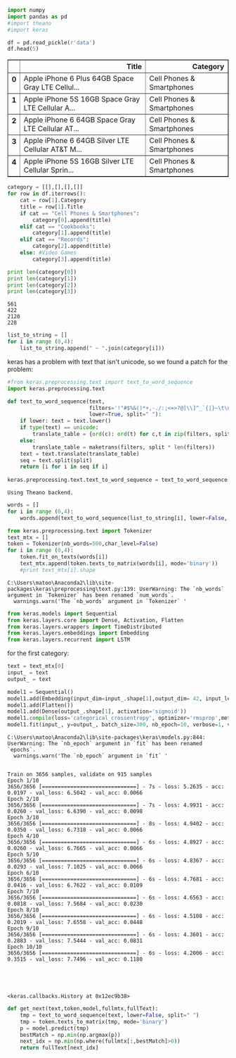 

```python
import numpy
import pandas as pd
#import theano
#import keras 
```


```python
df = pd.read_pickle(r'data')
df.head(5)
```




<div>
<style>
    .dataframe thead tr:only-child th {
        text-align: right;
    }

    .dataframe thead th {
        text-align: left;
    }

    .dataframe tbody tr th {
        vertical-align: top;
    }
</style>
<table border="1" class="dataframe">
  <thead>
    <tr style="text-align: right;">
      <th></th>
      <th>Title</th>
      <th>Category</th>
    </tr>
  </thead>
  <tbody>
    <tr>
      <th>0</th>
      <td>Apple iPhone 6 Plus 64GB Space Gray LTE Cellul...</td>
      <td>Cell Phones &amp; Smartphones</td>
    </tr>
    <tr>
      <th>1</th>
      <td>Apple iPhone 5S 16GB Space Gray LTE Cellular A...</td>
      <td>Cell Phones &amp; Smartphones</td>
    </tr>
    <tr>
      <th>2</th>
      <td>Apple iPhone 6 64GB Space Gray LTE Cellular AT...</td>
      <td>Cell Phones &amp; Smartphones</td>
    </tr>
    <tr>
      <th>3</th>
      <td>Apple iPhone 6 64GB Silver LTE Cellular AT&amp;T M...</td>
      <td>Cell Phones &amp; Smartphones</td>
    </tr>
    <tr>
      <th>4</th>
      <td>Apple iPhone 5S 16GB Silver LTE Cellular Sprin...</td>
      <td>Cell Phones &amp; Smartphones</td>
    </tr>
  </tbody>
</table>
</div>




```python
category = [[],[],[],[]]
for row in df.iterrows():
    cat = row[1].Category
    title = row[1].Title
    if cat == "Cell Phones & Smartphones":
        category[0].append(title)
    elif cat == "Cookbooks":
        category[1].append(title)
    elif cat == "Records":
        category[2].append(title)
    else: #Video Games
        category[3].append(title)
```


```python
print len(category[0])
print len(category[1])
print len(category[2])
print len(category[3])
```

    561
    422
    2120
    228
    


```python
list_to_string = []
for i in range (0,4):
    list_to_string.append(" ~ ".join(category[i]))
```

keras has a problem with text that isn't unicode, so we found a patch for the problem:


```python
#from keras.preprocessing.text import text_to_word_sequence
import keras.preprocessing.text

def text_to_word_sequence(text,
                          filters='!"#$%&()*+,-./:;<=>?@[\\]^_`{|}~\t\n',
                          lower=True, split=" "):
    if lower: text = text.lower()
    if type(text) == unicode:
        translate_table = {ord(c): ord(t) for c,t in zip(filters, split*len(filters)) }
    else:
        translate_table = maketrans(filters, split * len(filters))
    text = text.translate(translate_table)
    seq = text.split(split)
    return [i for i in seq if i]
    
keras.preprocessing.text.text_to_word_sequence = text_to_word_sequence
```

    Using Theano backend.
    


```python
words = [] 
for i in range (0,4):
    words.append(text_to_word_sequence(list_to_string[i], lower=False, split=" "))
```


```python
from keras.preprocessing.text import Tokenizer
text_mtx = []
token = Tokenizer(nb_words=500,char_level=False)
for i in range (0,4):
    token.fit_on_texts(words[i])
    text_mtx.append(token.texts_to_matrix(words[i], mode='binary'))
    #print text_mtx[i].shape
```

    C:\Users\matoo\Anaconda2\lib\site-packages\keras\preprocessing\text.py:139: UserWarning: The `nb_words` argument in `Tokenizer` has been renamed `num_words`.
      warnings.warn('The `nb_words` argument in `Tokenizer` '
    


```python
from keras.models import Sequential
from keras.layers.core import Dense, Activation, Flatten
from keras.layers.wrappers import TimeDistributed
from keras.layers.embeddings import Embedding
from keras.layers.recurrent import LSTM
```

for the first category:


```python
text = text_mtx[0]
input_ = text
output_ = text

model1 = Sequential()
model1.add(Embedding(input_dim=input_.shape[1],output_dim= 42, input_length=input_.shape[1]))
model1.add(Flatten())
model1.add(Dense(output_.shape[1], activation='sigmoid'))
model1.compile(loss='categorical_crossentropy', optimizer='rmsprop',metrics=["accuracy"])
model1.fit(input_, y=output_, batch_size=300, nb_epoch=10, verbose=1, validation_split=0.2)
```

    C:\Users\matoo\Anaconda2\lib\site-packages\keras\models.py:844: UserWarning: The `nb_epoch` argument in `fit` has been renamed `epochs`.
      warnings.warn('The `nb_epoch` argument in `fit` '
    

    Train on 3656 samples, validate on 915 samples
    Epoch 1/10
    3656/3656 [==============================] - 7s - loss: 5.2635 - acc: 0.0197 - val_loss: 6.5042 - val_acc: 0.0066
    Epoch 2/10
    3656/3656 [==============================] - 7s - loss: 4.9931 - acc: 0.0260 - val_loss: 6.6390 - val_acc: 0.0098
    Epoch 3/10
    3656/3656 [==============================] - 8s - loss: 4.9402 - acc: 0.0350 - val_loss: 6.7318 - val_acc: 0.0066
    Epoch 4/10
    3656/3656 [==============================] - 6s - loss: 4.8927 - acc: 0.0260 - val_loss: 6.7665 - val_acc: 0.0066
    Epoch 5/10
    3656/3656 [==============================] - 6s - loss: 4.8367 - acc: 0.0293 - val_loss: 7.1025 - val_acc: 0.0066
    Epoch 6/10
    3656/3656 [==============================] - 6s - loss: 4.7681 - acc: 0.0416 - val_loss: 6.7622 - val_acc: 0.0109
    Epoch 7/10
    3656/3656 [==============================] - 6s - loss: 4.6563 - acc: 0.0818 - val_loss: 7.5684 - val_acc: 0.0230
    Epoch 8/10
    3656/3656 [==============================] - 6s - loss: 4.5108 - acc: 0.2019 - val_loss: 7.6558 - val_acc: 0.0448
    Epoch 9/10
    3656/3656 [==============================] - 6s - loss: 4.3601 - acc: 0.2883 - val_loss: 7.5444 - val_acc: 0.0831
    Epoch 10/10
    3656/3656 [==============================] - 6s - loss: 4.2006 - acc: 0.3515 - val_loss: 7.7496 - val_acc: 0.1180
    




    <keras.callbacks.History at 0x12ec9b38>




```python
def get_next(text,token,model,fullmtx,fullText):
    tmp = text_to_word_sequence(text, lower=False, split=" ")
    tmp = token.texts_to_matrix(tmp, mode='binary')
    p = model.predict(tmp)
    bestMatch = np.min(np.argmax(p))
    next_idx = np.min(np.where(fullmtx[:,bestMatch]>0))
    return fullText[next_idx]
```


```python

```
